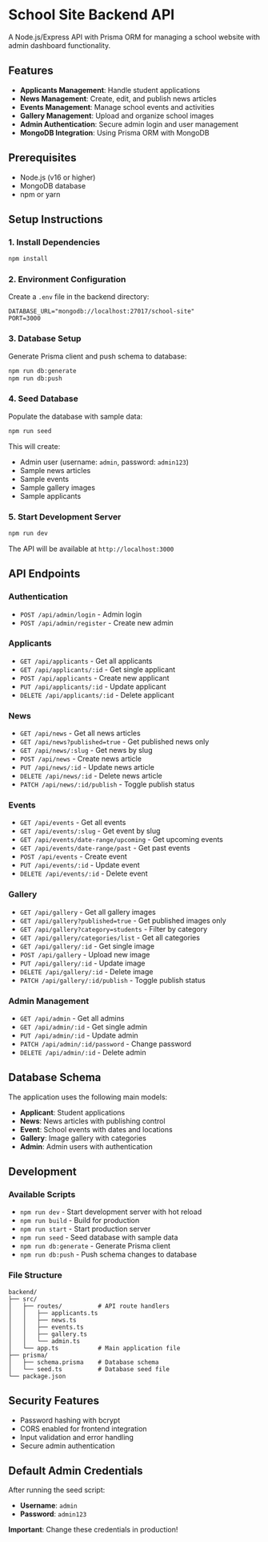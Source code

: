# School Site Backend API

A Node.js/Express API with Prisma ORM for managing a school website with admin dashboard functionality.

## Features

- **Applicants Management**: Handle student applications
- **News Management**: Create, edit, and publish news articles
- **Events Management**: Manage school events and activities
- **Gallery Management**: Upload and organize school images
- **Admin Authentication**: Secure admin login and user management
- **MongoDB Integration**: Using Prisma ORM with MongoDB

## Prerequisites

- Node.js (v16 or higher)
- MongoDB database
- npm or yarn

## Setup Instructions

### 1. Install Dependencies

```bash
npm install
```

### 2. Environment Configuration

Create a `.env` file in the backend directory:

```env
DATABASE_URL="mongodb://localhost:27017/school-site"
PORT=3000
```

### 3. Database Setup

Generate Prisma client and push schema to database:

```bash
npm run db:generate
npm run db:push
```

### 4. Seed Database

Populate the database with sample data:

```bash
npm run seed
```

This will create:
- Admin user (username: `admin`, password: `admin123`)
- Sample news articles
- Sample events
- Sample gallery images
- Sample applicants

### 5. Start Development Server

```bash
npm run dev
```

The API will be available at `http://localhost:3000`

## API Endpoints

### Authentication
- `POST /api/admin/login` - Admin login
- `POST /api/admin/register` - Create new admin

### Applicants
- `GET /api/applicants` - Get all applicants
- `GET /api/applicants/:id` - Get single applicant
- `POST /api/applicants` - Create new applicant
- `PUT /api/applicants/:id` - Update applicant
- `DELETE /api/applicants/:id` - Delete applicant

### News
- `GET /api/news` - Get all news articles
- `GET /api/news?published=true` - Get published news only
- `GET /api/news/:slug` - Get news by slug
- `POST /api/news` - Create news article
- `PUT /api/news/:id` - Update news article
- `DELETE /api/news/:id` - Delete news article
- `PATCH /api/news/:id/publish` - Toggle publish status

### Events
- `GET /api/events` - Get all events
- `GET /api/events/:slug` - Get event by slug
- `GET /api/events/date-range/upcoming` - Get upcoming events
- `GET /api/events/date-range/past` - Get past events
- `POST /api/events` - Create event
- `PUT /api/events/:id` - Update event
- `DELETE /api/events/:id` - Delete event

### Gallery
- `GET /api/gallery` - Get all gallery images
- `GET /api/gallery?published=true` - Get published images only
- `GET /api/gallery?category=students` - Filter by category
- `GET /api/gallery/categories/list` - Get all categories
- `GET /api/gallery/:id` - Get single image
- `POST /api/gallery` - Upload new image
- `PUT /api/gallery/:id` - Update image
- `DELETE /api/gallery/:id` - Delete image
- `PATCH /api/gallery/:id/publish` - Toggle publish status

### Admin Management
- `GET /api/admin` - Get all admins
- `GET /api/admin/:id` - Get single admin
- `PUT /api/admin/:id` - Update admin
- `PATCH /api/admin/:id/password` - Change password
- `DELETE /api/admin/:id` - Delete admin

## Database Schema

The application uses the following main models:

- **Applicant**: Student applications
- **News**: News articles with publishing control
- **Event**: School events with dates and locations
- **Gallery**: Image gallery with categories
- **Admin**: Admin users with authentication

## Development

### Available Scripts

- `npm run dev` - Start development server with hot reload
- `npm run build` - Build for production
- `npm run start` - Start production server
- `npm run seed` - Seed database with sample data
- `npm run db:generate` - Generate Prisma client
- `npm run db:push` - Push schema changes to database

### File Structure

```
backend/
├── src/
│   ├── routes/          # API route handlers
│   │   ├── applicants.ts
│   │   ├── news.ts
│   │   ├── events.ts
│   │   ├── gallery.ts
│   │   └── admin.ts
│   └── app.ts           # Main application file
├── prisma/
│   ├── schema.prisma    # Database schema
│   └── seed.ts          # Database seed file
└── package.json
```

## Security Features

- Password hashing with bcrypt
- CORS enabled for frontend integration
- Input validation and error handling
- Secure admin authentication

## Default Admin Credentials

After running the seed script:
- **Username**: `admin`
- **Password**: `admin123`

**Important**: Change these credentials in production! 